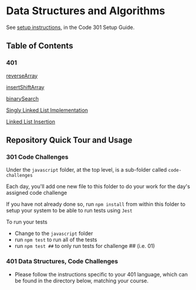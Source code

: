 # Data Structures and Algorithms

See [setup instructions](https://codefellows.github.io/setup-guide/code-301/3-code-challenges), in the Code 301 Setup Guide.

## Table of Contents

### 401

[reverseArray](java\reverseArray)

[insertShiftArray](java\insertShiftArray)

[binarySearch](java\binarysearch)

[Singly Linked List Implementation](java\datastructures\Singly-Linked-List-README.md)

[Linked List Insertion](java\datastructures\Linked-List-Insertions-README.md)

## Repository Quick Tour and Usage

### 301 Code Challenges

Under the `javascript` folder, at the top level, is a sub-folder called `code-challenges`

Each day, you'll add one new file to this folder to do your work for the day's assigned code challenge

If you have not already done so, run `npm install` from within this folder to setup your system to be able to run tests using `Jest`

To run your tests

- Change to the `javascript` folder
- run `npm test` to run all of the tests
- run `npm test ##` to only run tests for challenge ## (i.e. 01)

### 401 Data Structures, Code Challenges

- Please follow the instructions specific to your 401 language, which can be found in the directory below, matching your course.
